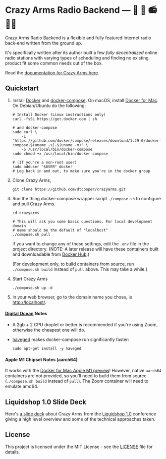 # Crazy Arms Radio Backend &mdash; :zany_face: :mechanical_arm: :radio: :woman_technologist:

Crazy Arms Radio Backend is a flexible and fully featured Internet radio back-end
written from the ground up.

It's specifically written after its author built a few _fully decentralized_
online radio stations with varying types of scheduling and finding no existing
product fit some common needs out of the box.

Read the [documentation for Crazy Arms here](https://dtcooper.github.com/crazyarms).


## Quickstart

1. Install [Docker](https://www.docker.com/) and
    [docker-compose](https://docs.docker.com/compose/). On macOS, install
    [Docker for Mac](https://docs.docker.com/docker-for-mac/install/).
    On Debian/Ubuntu do the following:

    ```
    # Install Docker (Linux instructions only)
    curl -fsSL https://get.docker.com | sh

    # and docker-compose
    sudo curl \
        -L "https://github.com/docker/compose/releases/download/1.29.0/docker-compose-$(uname -s)-$(uname -m)" \
        -o /usr/local/bin/docker-compose
    sudo chmod +x /usr/local/bin/docker-compose

    # (If you're a non-root user)
    sudo adduser "$USER" docker
    # Log back in and out, to make sure you're in the docker group
    ```

2. Clone Crazy Arms,

    ```
    git clone https://github.com/dtcooper/crazyarms.git
    ```

3. Run the thing docker-compose wrapper script `./compose.sh` to configure and
    pull Crazy Arms.

    ```
    cd crazyarms

    # This will ask you some basic questions. For local development domain
    # name should be the default of "localhost"
    ./compose.sh pull
    ```

    If you want to change any of these settings, edit the `.env` file in the
    project directory. (NOTE: A later release will have these containers built
    and downloadable from [Docker Hub](https://hub.docker.com/).)

    (For development only, to build containers from source, run `./compose.sh build`
    instead of `pull` above. This may take a while.)

4. Start Crazy Arms

    ```
    ./compose.sh up -d
    ```

5. In your web browser, go to the domain name you chose, ie <http://localhost/>.

#### [Digital Ocean](https://www.digitalocean.com/) Notes

* A 2gb + 2 CPU droplet or better is recommended if you're using Zoom, otherwise
  the cheapest one will do.
* [haveged](http://www.issihosts.com/haveged/) makes docker-compose run
    significantly faster:

    ```
    sudo apt-get install -y haveged
    ```

#### Apple M1 Chipset Notes (aarch64)

It works with the [Docker for Mac Apple M1
preview](https://docs.docker.com/docker-for-mac/apple-m1/)!
However, native `aarch64` containers are not provided, so you'll need to build
them from source (`./compose.sh build` instead of `pull`). The Zoom container
will need to emulate amd64.

## Liquidshop 1.0 Slide Deck

Here's [a slide deck](https://docs.google.com/presentation/d/18K1RagpDW79u086r2EV_ysAzFR9gkGJiZTk1cOZCUTg/edit?usp=sharing)
about Crazy Arms from the [Liquidshop 1.0](https://liquidsoap.info/liquidshop) conference
giving a high level overview and some of the technical approaches taken.


## License

This project is licensed under the MIT License - see the [LICENSE](LICENSE) file
for details.
